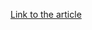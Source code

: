 [Link to the article](https://www.mcafee.com/blogs/other-blogs/mcafee-labs/mcafee-labs-report-reveals-latest-covid-19-threats-and-malware-surges/)
